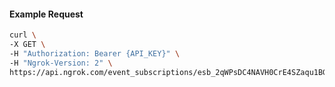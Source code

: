 <!-- Code generated for API Clients. DO NOT EDIT. -->

#### Example Request

```bash
curl \
-X GET \
-H "Authorization: Bearer {API_KEY}" \
-H "Ngrok-Version: 2" \
https://api.ngrok.com/event_subscriptions/esb_2qWPsDC4NAVH0CrE4SZaqu1BG44/sources/ip_policy_updated.v0
```
